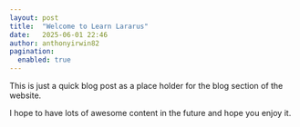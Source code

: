 ```yaml
---
layout: post
title:  "Welcome to Learn Lararus"
date:   2025-06-01 22:46
author: anthonyirwin82
pagination: 
  enabled: true
---
```

This is just a quick blog post as a place holder for the blog section of the website.

I hope to have lots of awesome content in the future and hope you enjoy it.
